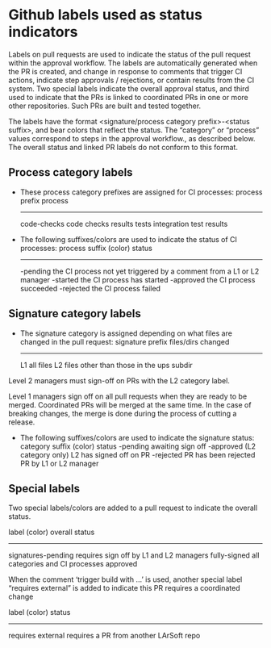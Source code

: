 Github labels used as status indicators
====================================================================================

Labels on pull requests are used to indicate the status of the pull request within the approval workflow. The labels are automatically generated when the PR is created, and change in response to comments that trigger CI actions, indicate step approvals / rejections, or contain results from the CI system. Two special labels indicate the overall approval status, and third used to indicate that the PRs is linked to coordinated PRs in one or more other repositories. Such PRs are built and tested together.

The labels have the format \<signature/process category prefix\>-\<status suffix\>, and bear colors that reflect the status. The “category” or “process” values correspond to steps in the approval workflow., as described below. The overall status and linked PR labels do not conform to this format.

Process category labels
----------------------------------------------------

-   These process category prefixes are assigned for CI processes:
      process prefix   process
      ---------------- --------------------------
      code-checks      code checks results
      tests            integration test results

-   The following suffixes/colors are used to indicate the status of CI processes:
      process suffix (color)   status
      ------------------------ -----------------------------------------------------------------------
      -pending                 the CI process not yet triggered by a comment from a L1 or L2 manager
      -started                 the CI process has started
      -approved                the CI process succeeded
      -rejected                the CI process failed

Signature category labels
--------------------------------------------------------

-   The signature category is assigned depending on what files are changed in the pull request:
      signature prefix   files/dirs changed
      ------------------ ------------------------------------------
      L1                 all files
      L2                 files other than those in the ups subdir

Level 2 managers must sign-off on PRs with the L2 category label.

Level 1 managers sign off on all pull requests when they are ready to be merged. Coordinated PRs will be merged at the same time. In the case of breaking changes, the merge is done during the process of cutting a release.

-   The following suffixes/colors are used to indicate the signature status:
    category suffix (color)
    status
    -pending
    awaiting sign off
    -approved
    (L2 category only) L2 has signed off on PR
    -rejected
    PR has been rejected PR by L1 or L2 manager

Special labels
----------------------------------

Two special labels/colors are added to a pull request to indicate the overall status.

  label (color)        overall status
  -------------------- ------------------------------------------
  signatures-pending   requires sign off by L1 and L2 managers
  fully-signed         all categories and CI processes approved

When the comment ‘trigger build with …’ is used, another special label “requires external” is added to indicate this PR requires a coordinated change

  label (color)       status
  ------------------- -----------------------------------------
  requires external   requires a PR from another LArSoft repo
